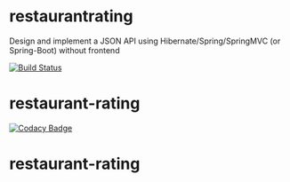 # restaurantrating
Design and implement a JSON API using Hibernate/Spring/SpringMVC (or Spring-Boot) without frontend

[![Build Status](https://travis-ci.org/AlexeyLevin/restaurantrating)](https://travis-ci.org/AlexeyLevin/restaurantrating)
# restaurant-rating

[![Codacy Badge](https://api.codacy.com/project/badge/grade/0aa43bd345364fab8d455f04e367fe0c)](https://www.codacy.com/app/alexeylevinj2ee/restaurantrating/)
# restaurant-rating
